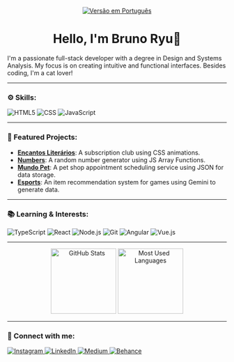 <p align="center">
  <a href="https://github.com/BRyuTakahashi/BRyuTakahashi/blob/main/README.md">
    <img src="https://img.shields.io/badge/Português-1572B6?style=for-the-badge&logo=i18next&logoColor=white" alt="Versão em Português">
  </a>
</p>

<div align="center">
  <h1>Hello, I'm Bruno Ryu👋</h1>
</div>

I'm a passionate full-stack developer with a degree in Design and Systems Analysis. My focus is on creating intuitive and functional interfaces. Besides coding, I'm a cat lover!

---

### ⚙️ Skills:
<p align="left">
  <img src="https://img.shields.io/badge/HTML5-E34F26?style=for-the-badge&logo=html5&logoColor=white" alt="HTML5">
  <img src="https://img.shields.io/badge/CSS-1572B6?style=for-the-badge&logo=css&logoColor=white" alt="CSS">
  <img src="https://img.shields.io/badge/JS ES6+-F7DF1E?style=for-the-badge&logo=javascript&logoColor=black" alt="JavaScript">
</p>

---

### 🚀 Featured Projects:

- **[Encantos Literários](https://github.com/BRyuTakahashi/encanto-literarios)**: A subscription club using CSS animations.
- **[Numbers](https://github.com/BRyuTakahashi/numbers)**: A random number generator using JS Array Functions.
- **[Mundo Pet](https://github.com/BRyuTakahashi/mundo-pet)**: A pet shop appointment scheduling service using JSON for data storage.
- **[Esports](https://github.com/BRyuTakahashi/nlw)**: An item recommendation system for games using Gemini to generate data.

---

### 📚 Learning & Interests:

<p align="left">
  <img src="https://img.shields.io/badge/Typescript-377CC8?style=for-the-badge&logo=typescript&logoColor=white" alt="TypeScript">
  <img src="https://img.shields.io/badge/React-61DAFB?style=for-the-badge&logo=react&logoColor=black" alt="React">
  <img src="https://img.shields.io/badge/NODE.JS-587B38?style=for-the-badge&logo=node.js&logoColor=white" alt="Node.js">
  <img src="https://img.shields.io/badge/GIT-E44C30?style=for-the-badge&logo=git&logoColor=white" alt="Git">
  <img src="https://img.shields.io/badge/Angular-DE002D?style=for-the-badge&logo=angular&logoColor=black" alt="Angular">
  <img src="https://img.shields.io/badge/vue.js-42B884?style=for-the-badge&logo=vue.js&logoColor=35496e" alt="Vue.js">
</p>

---

<div align="center">
  <img height="150em" src="https://github-readme-stats.vercel.app/api?username=BRyuTakahashi&show_icons=true&theme=dracula&title_color=0AFEFF&include_all_commits=true&count_private=true" alt="GitHub Stats"/>
  <img height="150em" src="https://github-readme-stats.vercel.app/api/top-langs/?username=BRyuTakahashi&layout=compact&langs_count=7&theme=dracula&title_color=0AFEFF" alt="Most Used Languages"/>
</div>

---

### 🤝 Connect with me:

<a href="https://www.instagram.com/bruno_ryu0805/" target="_blank">
  <img src="https://img.shields.io/badge/-Instagram-%23E4405F?style=for-the-badge&logo=instagram&logoColor=white" alt="Instagram">
</a>
<a href="https://www.linkedin.com/in/bruno-takahashi-97b0b01b8/" target="_blank">
  <img src="https://img.shields.io/badge/LinkedIn-0077B5?style=for-the-badge&logo=linkedin&logoColor=white" alt="LinkedIn">
</a>
<a href="https://medium.com/@brunoryu0805" target="_blank">
  <img src="https://img.shields.io/badge/Medium-F2A71B?style=for-the-badge&logo=medium&logoColor=white" alt="Medium">
</a>
<a href="https://www.behance.net/brunoryu1" target="_blank">
  <img src="https://img.shields.io/badge/Behance-056CF2?style=for-the-badge&logo=behance&logoColor=white" alt="Behance">
</a>
